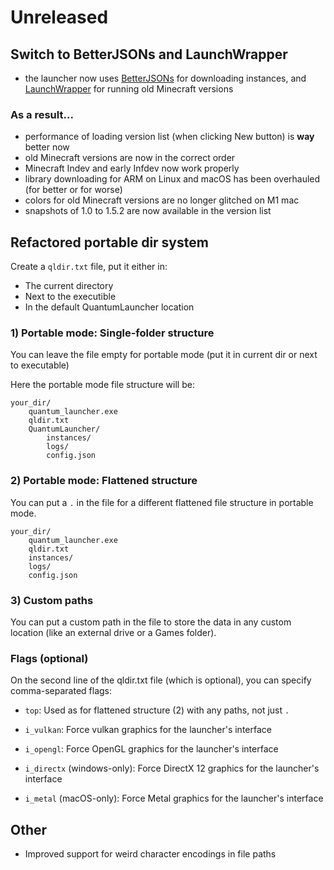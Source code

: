 # Unreleased

## Switch to BetterJSONs and LaunchWrapper
- the launcher now uses [BetterJSONs](https://github.com/MCPHackers/BetterJSONs/)
  for downloading instances, and [LaunchWrapper](https://github.com/MCPHackers/LaunchWrapper)
  for running old Minecraft versions
### As a result...
- performance of loading version list (when clicking New button)
  is **way** better now
- old Minecraft versions are now in the correct order
- Minecraft Indev and early Infdev now work properly
- library downloading for ARM on Linux and macOS has been overhauled
  (for better or for worse)
- colors for old Minecraft versions are no longer glitched on M1 mac
- snapshots of 1.0 to 1.5.2 are now available in the version list

## Refactored portable dir system
Create a `qldir.txt` file, put it either in:
- The current directory
- Next to the executible
- In the default QuantumLauncher location

### 1) Portable mode: Single-folder structure
You can leave the file empty for portable mode
(put it in current dir or next to executable)

Here the portable mode file structure will be:
```
your_dir/
    quantum_launcher.exe
    qldir.txt
    QuantumLauncher/
        instances/
        logs/
        config.json
```

### 2) Portable mode: Flattened structure
You can put a `.` in the file for a different
flattened file structure in portable mode.

```
your_dir/
    quantum_launcher.exe
    qldir.txt
    instances/
    logs/
    config.json
```

### 3) Custom paths
You can put a custom path in the file
to store the data in any custom location
(like an external drive or a Games folder).

### Flags (optional)
On the second line of the qldir.txt file
(which is optional), you can specify comma-separated
flags:

- `top`: Used as for flattened structure (2)
  with any paths, not just `.`

- `i_vulkan`: Force vulkan graphics for the
  launcher's interface
- `i_opengl`: Force OpenGL graphics for the
  launcher's interface
- `i_directx` (windows-only): Force DirectX 12
  graphics for the launcher's interface
- `i_metal` (macOS-only): Force Metal graphics
  for the launcher's interface

## Other
- Improved support for weird character encodings in file paths
